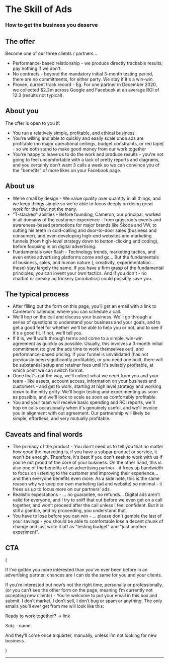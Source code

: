 # The Skill of Ads
### How to get the business you deserve


## The offer

Become one of our three clients / partners...

- Performance-based relationship - we produce directly trackable results; pay nothing if we don't.
- No contracts - beyond the mandatory initial 3-month testing period, there are no commitments, for either party. We stay if it's a win-win.
- Proven, current track record - Eg. For one partner in December 2020, we collected $2.2m across Google and Facebook at an average ROI of 12.3 (results not typical).


## About you

The offer is open to you if:

- You run a relatively simple, profitable, and ethical business
- You're willing and able to quickly and easily scale once ads are profitable (no major operational ceilings, budget constraints, or red tape) - so we both stand to make good money from our work together
- You're happy to leave us to do the work and produce results - you're not going to feel uncomfortable with a lack of pretty reports and diagrams, and you certainly don't want 3 calls a week so we can convince you of the "benefits" of more likes on your Facebook page.


## About us

- We're small by design - We value quality over quantity in all things, and we keep things simple so we're able to focus deeply on doing great work for the few, not the many.
- "T-stacked" abilities - Before founding, Cameron, our principal, worked in all domains of the customer experience - from grassroots events and awareness-based promotions for major brands like Škoda and VW, to cutting his teeth in cold-calling and door-to-door sales (business and consumer), and even developing high-end websites and marketing funnels (from high-level strategy down to button-clicking and coding), before focusing in on digital advertising.
- Fundamentals over flash - Technology trends, marketing tactics, and even entire advertising platforms come and go... But the fundamentals of business, sales, and human nature (, creativity, experimentation... these) stay largely the same. If you have a firm grasp of the fundamental principles, you can invent your own tactics. And if you don't - no chatbot or sneaky ad trickery (acrobatics) could possibly save you.


## The typical process

- After filling out the form on this page, you'll get an email with a link to Cameron's calendar, where you can schedule a call.
- We'll hop on the call and discuss your business. We'll go through a series of questions to understand your business and your goals, and to get a good feel for whether we'll be able to help you or not, and to see if it's a good fit. If not, we'll tell you.
- If it is, we'll work through terms and come to a simple, win-win agreement as quickly as possible. Usually, this involves a 3-month initial commitment (to give the ads time to work themselves out), and performance-based pricing. If your funnel is unvalidated (has not previously been significantly profitable), or you need one built, there will be substantial setup and retainer fees until it's suitably profitable, at which point we can switch format.
- Once that's out the way, we'll collect what we need from you and your team - like assets, account access, information on your business and customers - and get to work, starting at high level strategy and working down to the nitty gritty. We'll begin testing and experimenting as soon as possible, and we'll look to scale as soon as comfortably profitable.
- You and your team will receive basic spending and ROI reports, we'll hop on calls occasionally when it's genuinely useful, and we'll invoice you in alignment with out agreement. Our partnership will likely be simple, effortless, and very mutually profitable.



## Caveats and final words

- The primacy of the product - You don't need us to tell you that no matter how good the marketing is, if you have a subpar product or service, it won't be enough. Therefore, it's best if you don't seek to work with us if you're not proud of the core of your business. On the other hand, this is also one of the benefits of an advertising partner - it frees up bandwidth to focus on listening to the customer and improving their experience... and then everyone benefits even more. As a side note, this is the same reason why we keep our own marketing (ad and website) so minimal - it frees us up to focus more on our partners' ads.
- Realistic expectations - ... no guarantee, no refunds... Digital ads aren’t valid for everyone, and I try to sniff that out before we even get on a call together, and won’t proceed after the call unless I feel confident. But it is still a gamble, and by proceeding, you understand that.
- You have to lose before you can win - ... please don't gamble the last of your savings - you should be able to comfortable lose a decent chunk of change and just write it off as "testing budget" and "just another experiment".



## CTA





(

If I’ve gotten you more interested than you’ve ever been before in an advertising partner, chances are I can do the same for you and your clients.

If you’re interested but now’s not the right time, personally or professionally, (or you can’t see the other form on the page, meaning I’m currently not accepting new clients) - You’re welcome to put your email in this box and submit. I don’t market, I don’t sell, I don’t bug or spam or anything. The only emails you’ll ever get from me will look like this:

Ready to work together?
-> link

Subj - name

And they’ll come once a quarter, manually, unless I’m not looking for new business.

)




***


